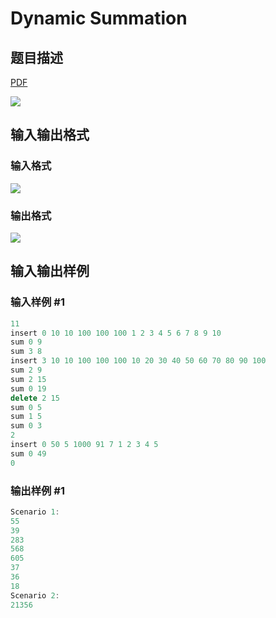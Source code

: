 # Dynamic Summation

## 题目描述

[problemUrl]: https://uva.onlinejudge.org/index.php?option=com_onlinejudge&Itemid=8&category=78&page=show_problem&problem=2719

[PDF](https://uva.onlinejudge.org/external/116/p11672.pdf)

![](https://cdn.luogu.com.cn/upload/vjudge_pic/UVA11672/623c770a49395924bfd041b2ec6b7be4f826ce31.png)

## 输入输出格式

### 输入格式

![](https://cdn.luogu.com.cn/upload/vjudge_pic/UVA11672/d7823ea2ade6801627e157850d4c9f5a942e2b09.png)

### 输出格式

![](https://cdn.luogu.com.cn/upload/vjudge_pic/UVA11672/75eee7ea478690f0ecf4dd7fd5b8b1e21aab6f65.png)

## 输入输出样例

### 输入样例 #1

```cpp
11
insert 0 10 10 100 100 100 1 2 3 4 5 6 7 8 9 10
sum 0 9
sum 3 8
insert 3 10 10 100 100 100 10 20 30 40 50 60 70 80 90 100
sum 2 9
sum 2 15
sum 0 19
delete 2 15
sum 0 5
sum 1 5
sum 0 3
2
insert 0 50 5 1000 91 7 1 2 3 4 5
sum 0 49
0
```


### 输出样例 #1

```cpp
Scenario 1:
55
39
283
568
605
37
36
18
Scenario 2:
21356
```


